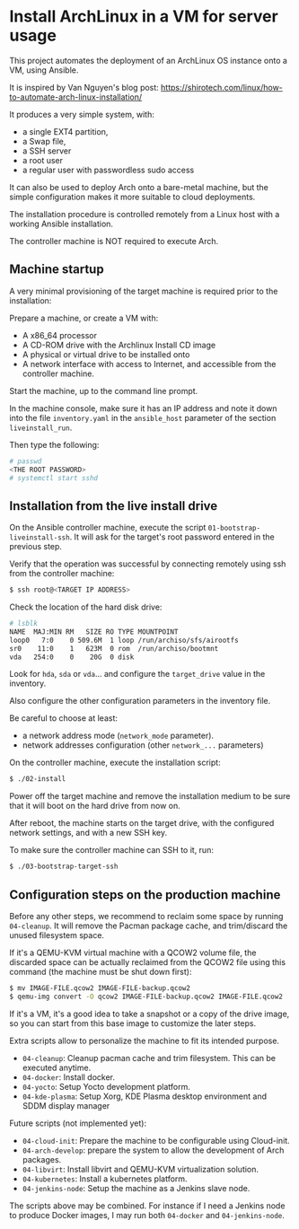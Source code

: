 Install ArchLinux in a VM for server usage
==========================================

This project automates the deployment of an ArchLinux OS instance onto a VM, using Ansible.

It is inspired by Van Nguyen's blog post: https://shirotech.com/linux/how-to-automate-arch-linux-installation/

It produces a very simple system, with:

- a single EXT4 partition,
- a Swap file,
- a SSH server
- a root user
- a regular user with passwordless sudo access

It can also be used to deploy Arch onto a bare-metal machine, but the simple configuration
makes it more suitable to cloud deployments.

The installation procedure is controlled remotely from a Linux host with a working Ansible installation.

The controller machine is NOT required to execute Arch.

Machine startup
---------------

A very minimal provisioning of the target machine is required prior to the installation:

Prepare a machine, or create a VM with:
- A x86_64 processor
- A CD-ROM drive with the Archlinux Install CD image
- A physical or virtual drive to be installed onto
- A network interface with access to Internet, and accessible from the controller machine.

Start the machine, up to the command line prompt.

In the machine console, make sure it has an IP address and note it down into the file `inventory.yaml`
in the `ansible_host` parameter of the section `liveinstall_run`.

Then type the following:

```bash
# passwd
<THE ROOT PASSWORD>
# systemctl start sshd
```

Installation from the live install drive
----------------------------------------

On the Ansible controller machine, execute the script `01-bootstrap-liveinstall-ssh`.
It will ask for the target's root password entered in the previous step.

Verify that the operation was successful by connecting remotely using ssh from the 
controller machine:

```bash
$ ssh root@<TARGET IP ADDRESS>
```

Check the location of the hard disk drive:

```bash
# lsblk
NAME  MAJ:MIN RM   SIZE RO TYPE MOUNTPOINT
loop0   7:0    0 509.6M  1 loop /run/archiso/sfs/airootfs
sr0    11:0    1   623M  0 rom  /run/archiso/bootmnt
vda   254:0    0    20G  0 disk 
```

Look for `hda`, `sda` or `vda`... and configure the `target_drive` value in the inventory.

Also configure the other configuration parameters in the inventory file.

Be careful to choose at least:
- a network address mode (`network_mode` parameter).
- network addresses configuration (other `network_...` parameters)

On the controller machine, execute the installation script:

```bash
$ ./02-install
```

Power off the target machine and remove the installation medium to be sure that it will boot
on the hard drive from now on.

After reboot, the machine starts on the target drive, with the configured network settings,
and with a new SSH key.

To make sure the controller machine can SSH to it, run:

```bash
$ ./03-bootstrap-target-ssh
```

Configuration steps on the production machine
---------------------------------------------

Before any other steps, we recommend to reclaim some space by running `04-cleanup`.
It will remove the Pacman package cache, and trim/discard the unused filesystem space.

If it's a QEMU-KVM virtual machine with a QCOW2 volume file, the discarded space can be actually reclaimed
from the QCOW2 file using this command (the machine must be shut down first):

```bash
$ mv IMAGE-FILE.qcow2 IMAGE-FILE-backup.qcow2
$ qemu-img convert -O qcow2 IMAGE-FILE-backup.qcow2 IMAGE-FILE.qcow2
```

If it's a VM, it's a good idea to take a snapshot or a copy of the drive image, so you can start from
this base image to customize the later steps.

Extra scripts allow to personalize the machine to fit its intended purpose.

- `04-cleanup`: Cleanup pacman cache and trim filesystem. This can be executed anytime.
- `04-docker`: Install docker.
- `04-yocto`: Setup Yocto development platform.
- `04-kde-plasma`: Setup Xorg, KDE Plasma desktop environment and SDDM display manager

Future scripts (not implemented yet):

- `04-cloud-init`: Prepare the machine to be configurable using Cloud-init.
- `04-arch-develop`: prepare the system to allow the development of Arch packages.
- `04-libvirt`: Install libvirt and QEMU-KVM virtualization solution.
- `04-kubernetes`: Install a kubernetes platform.
- `04-jenkins-node`: Setup the machine as a Jenkins slave node.

The scripts above may be combined. For instance if I need a Jenkins node to produce Docker images,
I may run both `04-docker` and `04-jenkins-node`.
